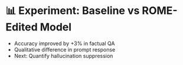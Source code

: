 # 📊 Experiment: Baseline vs ROME-Edited Model

- Accuracy improved by +3% in factual QA  
- Qualitative difference in prompt response  
- Next: Quantify hallucination suppression  
